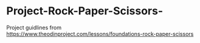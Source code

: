 # Project-Rock-Paper-Scissors-
Project guidlines from https://www.theodinproject.com/lessons/foundations-rock-paper-scissors
